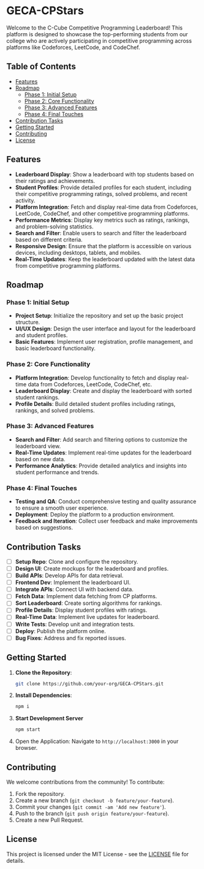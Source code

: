 # GECA-CPStars

Welcome to the C-Cube Competitive Programming Leaderboard! This platform is designed to showcase the top-performing students from our college who are actively participating in competitive programming across platforms like Codeforces, LeetCode, and CodeChef.

## Table of Contents

- [Features](#features)
- [Roadmap](#roadmap)
  - [Phase 1: Initial Setup](#phase-1-initial-setup)
  - [Phase 2: Core Functionality](#phase-2-core-functionality)
  - [Phase 3: Advanced Features](#phase-3-advanced-features)
  - [Phase 4: Final Touches](#phase-4-final-touches)
- [Contribution Tasks](#contribution-tasks)
- [Getting Started](#getting-started)
- [Contributing](#contributing)
- [License](#license)


## Features

- **Leaderboard Display**: Show a leaderboard with top students based on their ratings and achievements.
- **Student Profiles**: Provide detailed profiles for each student, including their competitive programming ratings, solved problems, and recent activity.
- **Platform Integration**: Fetch and display real-time data from Codeforces, LeetCode, CodeChef, and other competitive programming platforms.
- **Performance Metrics**: Display key metrics such as ratings, rankings, and problem-solving statistics.
- **Search and Filter**: Enable users to search and filter the leaderboard based on different criteria.
- **Responsive Design**: Ensure that the platform is accessible on various devices, including desktops, tablets, and mobiles.
- **Real-Time Updates**: Keep the leaderboard updated with the latest data from competitive programming platforms.

## Roadmap

### Phase 1: Initial Setup
- **Project Setup**: Initialize the repository and set up the basic project structure.
- **UI/UX Design**: Design the user interface and layout for the leaderboard and student profiles.
- **Basic Features**: Implement user registration, profile management, and basic leaderboard functionality.

### Phase 2: Core Functionality
- **Platform Integration**: Develop functionality to fetch and display real-time data from Codeforces, LeetCode, CodeChef, etc.
- **Leaderboard Display**: Create and display the leaderboard with sorted student rankings.
- **Profile Details**: Build detailed student profiles including ratings, rankings, and solved problems.

### Phase 3: Advanced Features
- **Search and Filter**: Add search and filtering options to customize the leaderboard view.
- **Real-Time Updates**: Implement real-time updates for the leaderboard based on new data.
- **Performance Analytics**: Provide detailed analytics and insights into student performance and trends.

### Phase 4: Final Touches
- **Testing and QA**: Conduct comprehensive testing and quality assurance to ensure a smooth user experience.
- **Deployment**: Deploy the platform to a production environment.
- **Feedback and Iteration**: Collect user feedback and make improvements based on suggestions.

## Contribution Tasks
- [ ] **Setup Repo**: Clone and configure the repository.
- [ ] **Design UI**: Create mockups for the leaderboard and profiles.
- [ ] **Build APIs**: Develop APIs for data retrieval.
- [ ] **Frontend Dev**: Implement the leaderboard UI.
- [ ] **Integrate APIs**: Connect UI with backend data.
- [ ] **Fetch Data**: Implement data fetching from CP platforms.
- [ ] **Sort Leaderboard**: Create sorting algorithms for rankings.
- [ ] **Profile Details**: Display student profiles with ratings.
- [ ] **Real-Time Data**: Implement live updates for leaderboard.
- [ ] **Write Tests**: Develop unit and integration tests.
- [ ] **Deploy**: Publish the platform online.
- [ ] **Bug Fixes**: Address and fix reported issues.

## Getting Started

1. **Clone the Repository**:
   ```bash
   git clone https://github.com/your-org/GECA-CPStars.git
   ```
2. **Install Dependencies**:
   ```bash
   npm i
   ```
3. **Start Development Server**
   ```bash
   npm start
   ```
4. Open the Application: Navigate to `http://localhost:3000` in your browser.

## Contributing
We welcome contributions from the community! To contribute:
1. Fork the repository.
2. Create a new branch (`git checkout -b feature/your-feature`).
3. Commit your changes (`git commit -am 'Add new feature'`).
4. Push to the branch (`git push origin feature/your-feature`).
5. Create a new Pull Request.

## License

This project is licensed under the MIT License - see the [LICENSE](LICENSE) file for details.

